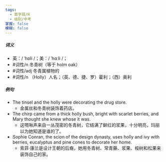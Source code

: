 ```yaml
---
tags:
  - 首字母/H
  - 级别/中考
掌握: false
模糊: false
---
```

##### 词义
- 英：/ ˈhɒli /；美：/ ˈhɑːli /；
- #词性/n 冬青树（等于 holm oak）
- #词性/adj 冬青属植物的
- #词性/n （Holly）人名；（英、德、捷、罗）霍利；（西）奥利
##### 例句
- The tinsel and the holly were decorating the drug store.
	- 金属丝和冬青树装饰着药店。
- The chirp came from a thick holly bush, bright with scarlet berries, and Mary thought she knew whose it was.
	- 这啁啾声来自一丛茂密的冬青树，它结满了鲜红的浆果，十分明亮，玛丽以为她知道是谁的了。
- Sophie Conran, the scion of the design dynasty, uses holly and ivy with berries, eucalyptus and pine cones to decorate her home.
	- 索菲·康兰是设计王朝的后裔，她用冬青树、常青藤、浆果、桉树和松果来装饰自己的家。
